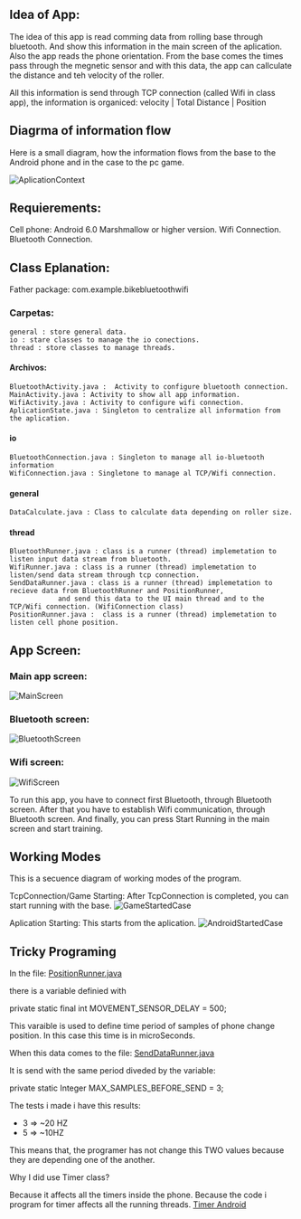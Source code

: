 ## Idea of App:

The idea of this app is read comming data from rolling base through bluetooth. And show this information in
the main screen of the aplication. Also the app reads the phone orientation.
From the base comes the times pass through the megnetic sensor and with this data, the app can callculate the distance 
and teh velocity of the roller.

All this information is send through TCP connection (called Wifi in class app), the information is organiced:
    velocity  | Total Distance | Position

## Diagrma of information flow

Here is a small diagram, how the information flows from the base to the Android phone and 
in the case to the pc game.

![AplicationContext](./pictures/AplicationContext.png)

## Requierements:

Cell phone: Android 6.0 Marshmallow  or higher version.
Wifi Connection.
Bluetooth Connection.

## Class Eplanation:

Father package: com.example.bikebluetoothwifi

### Carpetas:
    general : store general data.
    io : stare classes to manage the io conections.
    thread : store classes to manage threads.

#### Archivos:
    BluetoothActivity.java :  Activity to configure bluetooth connection.
    MainActivity.java : Activity to show all app information.
    WifiActivity.java : Activity to configure wifi connection.
    AplicationState.java : Singleton to centralize all information from the aplication.

#### io
    BluetoothConnection.java : Singleton to manage all io-bluetooth information
    WifiConnection.java : Singletone to manage al TCP/Wifi connection.

#### general
    DataCalculate.java : Class to calculate data depending on roller size.

#### thread
    BluetoothRunner.java : class is a runner (thread) implemetation to listen input data stream from bluetooth.
    WifiRunner.java : class is a runner (thread) implemetation to listen/send data stream through tcp connection.
    SendDataRunner.java : class is a runner (thread) implemetation to recieve data from BluetoothRunner and PositionRunner, 
                and send this data to the UI main thread and to the TCP/Wifi connection. (WifiConnection class)
    PositionRunner.java :  class is a runner (thread) implemetation to listen cell phone position.

## App Screen:

### Main app screen:
![MainScreen](./pictures/main_screen.png)

### Bluetooth screen:
![BluetoothScreen](./pictures/bluetooth_screen.png)

### Wifi screen:
![WifiScreen](./pictures/wifi_screen.png)

To run this app, you have to connect first Bluetooth, through Bluetooth screen. After that you have to establish 
Wifi communication, through Bluetooth screen. And finally, you can press Start Running in the main screen and start
training.

## Working Modes

This is a secuence diagram of working modes of the program.

TcpConnection/Game Starting:
After TcpConnection is completed, you can start running with the base.
![GameStartedCase](./pictures/GameStartedCase.png)

Aplication Starting:
This starts from the aplication.
![AndroidStartedCase](./pictures/AndroidStartedCase.png)

## Tricky Programing

In the file: [PositionRunner.java](https://github.com/martinfantini/BikeBluetoothWifi/blob/timer_to_send/app/src/main/java/com/example/bikebluetoothwifi/thread/PositionRunner.java)

there is a variable definied with

private static final int MOVEMENT_SENSOR_DELAY = 500;

This varaible is used to define time period of samples of phone change position.
In this case this time is in microSeconds.

When this data comes to the file: [SendDataRunner.java](https://github.com/martinfantini/BikeBluetoothWifi/blob/timer_to_send/app/src/main/java/com/example/bikebluetoothwifi/thread/SendDataRunner.java)

It is send with the same period diveded by the variable:

private static Integer MAX_SAMPLES_BEFORE_SEND = 3;

The tests i made i have this results:

- 3 \=\> \~20 HZ
- 5 \=\> \~10HZ

This means that, the programer has not change this TWO values because they are depending one of the another.

Why I did use Timer class?

Because it affects all the timers inside the phone. Because the code i program for timer affects all the running threads.
[Timer Android](https://developer.android.com/reference/java/util/Timer)
